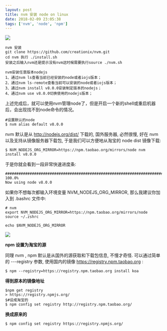 ```yaml
---
layout: post
title: nvm 安装 node on linux
date: 2018-02-09 23:05:38
tags: ['nvm', 'node', 'npm']
---
```


![](https://blog.xlinyu.com/assets/images/2018-02-09/travel-3136679_1920.jpg)

	nvm 安装
	git clone https://github.com/creationix/nvm.git
	cd nvm 执行 ./install.sh
	安装之后输入nvm还是提示没有nvm这时候需要执行source ./nvm.sh
<!--more-->

	nvm安装任意版本nodejs
	1、通过nvm ls查看当前已经安装的node或者iojs版本；
	2、通过nvm ls-remote查看当前可以安装的node或者iojs版本；
	3、通过nvm install v8.0.0安装制定版本的nodejs；
	4、通过nvm use v8.0.0切换使用的nodejs版本；
上述完成后，就可以使用nvm管理node了，但是开启一个新的shell或重启机器后，会出现找不到node命令的情况。

	#设置默认的node
	$ nvm alias default v8.0.0

nvm 默认是从 http://nodejs.org/dist/ 下载的, 国外服务器, 必然很慢,
好在 nvm 以及支持从镜像服务器下载包, 于是我们可以方便地从淘宝的 node dist 镜像下载:

	$ NVM_NODEJS_ORG_MIRROR=https://npm.taobao.org/mirrors/node nvm install v8.0.0

于是你就会看到一段非常快速进度条:

	######################################################################## 100.0%
	Now using node v8.0.0

如果你不想每次都输入环境变量 NVM_NODEJS_ORG_MIRROR, 那么我建议你加入到 .bashrc 文件中:

	# nvm
	export NVM_NODEJS_ORG_MIRROR=https://npm.taobao.org/mirrors/node
	source ~/.zshrc
	
	echo $NVM_NODEJS_ORG_MIRROR

![](https://blog.xlinyu.com/assets/images/2018-03-24/01.png)

**npm 设置为淘宝的源**

同理 nvm , npm 默认是从国外的源获取和下载包信息, 不慢才奇怪.
可以通过简单的 ---registry 参数, 使用国内的镜像 https://registry.npm.taobao.org :

	$ npm --registry=https://registry.npm.taobao.org install koa

**得到原本的镜像地址**
```shell	
$npm get registry 
> https://registry.npmjs.org/
$#设成淘宝的
$ npm config set registry http://registry.npm.taobao.org/
```
**换成原来的**

``` shell 
$ npm config set registry https://registry.npmjs.org/
```

